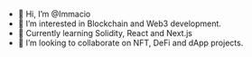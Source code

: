 - 👋 Hi, I’m @Immacio
- 👀 I’m interested in Blockchain and Web3 development.
- 🌱 Currently learning Solidity, React and Next.js
- 💞️ I’m looking to collaborate on NFT, DeFi and dApp projects.

<!---
Immacio/Immacio is a ✨ special ✨ repository because its `README.md` (this file) appears on your GitHub profile.
You can click the Preview link to take a look at your changes.
--->
